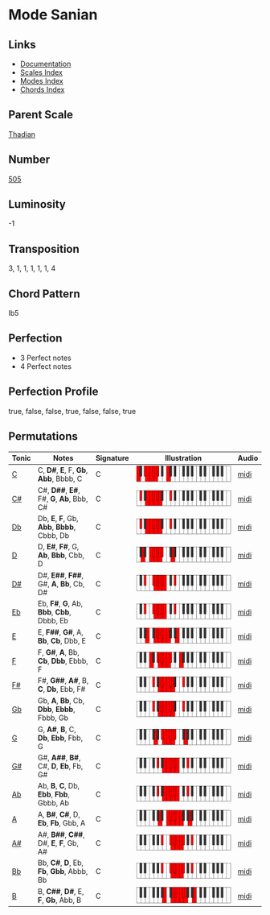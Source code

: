 # Mode Sanian

## Links

- [Documentation](README.md)
- [Scales Index](Scales.md)
- [Modes Index](Modes.md)
- [Chords Index](Chords.md)

## Parent Scale

[Thadian](ScaleThadian.md)

## Number

[505](https://ianring.com/musictheory/scales/505)

## Luminosity

-1

## Transposition

3, 1, 1, 1, 1, 1, 4

## Chord Pattern

Ib5

## Perfection

- 3 Perfect notes
- 4 Perfect notes

## Perfection Profile

true, false, false, true, false, false, true

## Permutations

| Tonic | Notes | Signature | Illustration | Audio |
|-------|-------|-----------|--------------|-------|
| [C](ModeCNaturalSanian.md) | C, **D#**, **E**, F, **Gb**, **Abb**, Bbbb, C | C | ![CNaturalSanian](ModeCNaturalSanian.png) | [midi](https://github.com/edipermadi/music/blob/main/docs/ModeCNaturalSanian.mid?raw=true) |
| [C#](ModeCSharpSanian.md) | C#, **D##**, **E#**, F#, **G**, **Ab**, Bbb, C# | C | ![CSharpSanian](ModeCSharpSanian.png) | [midi](https://github.com/edipermadi/music/blob/main/docs/ModeCSharpSanian.mid?raw=true) |
| [Db](ModeDFlatSanian.md) | Db, **E**, **F**, Gb, **Abb**, **Bbbb**, Cbbb, Db | C | ![DFlatSanian](ModeDFlatSanian.png) | [midi](https://github.com/edipermadi/music/blob/main/docs/ModeDFlatSanian.mid?raw=true) |
| [D](ModeDNaturalSanian.md) | D, **E#**, **F#**, G, **Ab**, **Bbb**, Cbb, D | C | ![DNaturalSanian](ModeDNaturalSanian.png) | [midi](https://github.com/edipermadi/music/blob/main/docs/ModeDNaturalSanian.mid?raw=true) |
| [D#](ModeDSharpSanian.md) | D#, **E##**, **F##**, G#, **A**, **Bb**, Cb, D# | C | ![DSharpSanian](ModeDSharpSanian.png) | [midi](https://github.com/edipermadi/music/blob/main/docs/ModeDSharpSanian.mid?raw=true) |
| [Eb](ModeEFlatSanian.md) | Eb, **F#**, **G**, Ab, **Bbb**, **Cbb**, Dbbb, Eb | C | ![EFlatSanian](ModeEFlatSanian.png) | [midi](https://github.com/edipermadi/music/blob/main/docs/ModeEFlatSanian.mid?raw=true) |
| [E](ModeENaturalSanian.md) | E, **F##**, **G#**, A, **Bb**, **Cb**, Dbb, E | C | ![ENaturalSanian](ModeENaturalSanian.png) | [midi](https://github.com/edipermadi/music/blob/main/docs/ModeENaturalSanian.mid?raw=true) |
| [F](ModeFNaturalSanian.md) | F, **G#**, **A**, Bb, **Cb**, **Dbb**, Ebbb, F | C | ![FNaturalSanian](ModeFNaturalSanian.png) | [midi](https://github.com/edipermadi/music/blob/main/docs/ModeFNaturalSanian.mid?raw=true) |
| [F#](ModeFSharpSanian.md) | F#, **G##**, **A#**, B, **C**, **Db**, Ebb, F# | C | ![FSharpSanian](ModeFSharpSanian.png) | [midi](https://github.com/edipermadi/music/blob/main/docs/ModeFSharpSanian.mid?raw=true) |
| [Gb](ModeGFlatSanian.md) | Gb, **A**, **Bb**, Cb, **Dbb**, **Ebbb**, Fbbb, Gb | C | ![GFlatSanian](ModeGFlatSanian.png) | [midi](https://github.com/edipermadi/music/blob/main/docs/ModeGFlatSanian.mid?raw=true) |
| [G](ModeGNaturalSanian.md) | G, **A#**, **B**, C, **Db**, **Ebb**, Fbb, G | C | ![GNaturalSanian](ModeGNaturalSanian.png) | [midi](https://github.com/edipermadi/music/blob/main/docs/ModeGNaturalSanian.mid?raw=true) |
| [G#](ModeGSharpSanian.md) | G#, **A##**, **B#**, C#, **D**, **Eb**, Fb, G# | C | ![GSharpSanian](ModeGSharpSanian.png) | [midi](https://github.com/edipermadi/music/blob/main/docs/ModeGSharpSanian.mid?raw=true) |
| [Ab](ModeAFlatSanian.md) | Ab, **B**, **C**, Db, **Ebb**, **Fbb**, Gbbb, Ab | C | ![AFlatSanian](ModeAFlatSanian.png) | [midi](https://github.com/edipermadi/music/blob/main/docs/ModeAFlatSanian.mid?raw=true) |
| [A](ModeANaturalSanian.md) | A, **B#**, **C#**, D, **Eb**, **Fb**, Gbb, A | C | ![ANaturalSanian](ModeANaturalSanian.png) | [midi](https://github.com/edipermadi/music/blob/main/docs/ModeANaturalSanian.mid?raw=true) |
| [A#](ModeASharpSanian.md) | A#, **B##**, **C##**, D#, **E**, **F**, Gb, A# | C | ![ASharpSanian](ModeASharpSanian.png) | [midi](https://github.com/edipermadi/music/blob/main/docs/ModeASharpSanian.mid?raw=true) |
| [Bb](ModeBFlatSanian.md) | Bb, **C#**, **D**, Eb, **Fb**, **Gbb**, Abbb, Bb | C | ![BFlatSanian](ModeBFlatSanian.png) | [midi](https://github.com/edipermadi/music/blob/main/docs/ModeBFlatSanian.mid?raw=true) |
| [B](ModeBNaturalSanian.md) | B, **C##**, **D#**, E, **F**, **Gb**, Abb, B | C | ![BNaturalSanian](ModeBNaturalSanian.png) | [midi](https://github.com/edipermadi/music/blob/main/docs/ModeBNaturalSanian.mid?raw=true) |
